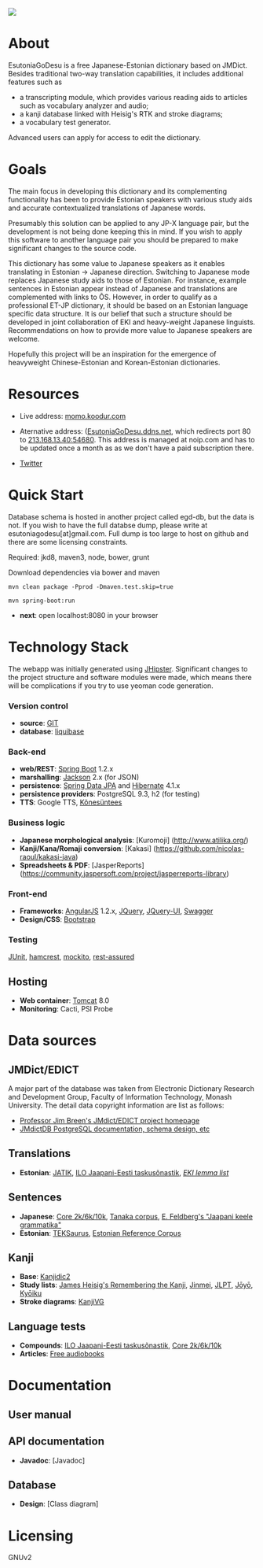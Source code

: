 <a href="https://twitter.com/EsutoniaGoDesu"><img src="https://pbs.twimg.com/profile_images/526708451062206464/qbT9Q4hE.png"/></a>

# About
EsutoniaGoDesu is a free Japanese-Estonian dictionary based on JMDict. 
Besides traditional two-way translation capabilities, it includes additional features such as 

- a transcripting module, which provides various reading aids to articles such as vocabulary analyzer and audio;
- a kanji database linked with Heisig's RTK and stroke diagrams;
- a vocabulary test generator.

Advanced users can apply for access to edit the dictionary.

# Goals
The main focus in developing this dictionary and its complementing functionality has been 
to provide Estonian speakers with various study aids and accurate contextualized translations of Japanese words.

Presumably this solution can be applied to any JP-X language pair, but the development is not being done
keeping this in mind. If you wish to apply this software to another language pair you should be prepared
to make significant changes to the source code.


This dictionary has some value to Japanese speakers as it enables translating in Estonian -> Japanese direction.
Switching to Japanese mode replaces Japanese study aids to those of Estonian. For instance, example sentences in Estonian appear instead of Japanese and 
translations are complemented with links to ÕS.
However, in order to qualify as a professional ET-JP dictionary, it should be based on an Estonian language specific data structure.
It is our belief that such a structure should be developed in joint collaboration of EKI and heavy-weight Japanese linguists.
Recommendations on how to provide more value to Japanese speakers are welcome.

Hopefully this project will be an inspiration for the emergence of heavyweight Chinese-Estonian and Korean-Estonian dictionaries.

# Resources
- Live address: <a href="http://momo.koodur.com">momo.koodur.com</a>
- Aternative address: (<a href="http://EsutoniaGoDesu.ddns.net/">EsutoniaGoDesu.ddns.net</a>, which redirects port 80 to
<a href="213.168.13.40:54680">213.168.13.40:54680</a>.
This address is managed at noip.com and has to be updated once a month as as we don't have a paid subscription there.

- <a href="https://twitter.com/EsutoniaGoDesu">Twitter</a>

# Quick Start
Database schema is hosted in another project called egd-db, but the data is not. 
If you wish to have the full databse dump, please write at esutoniagodesu[at]gmail.com.
Full dump is too large to host on github and there are some licensing constraints. 

Required: jkd8, maven3, node, bower, grunt

Download dependencies via bower and maven<br/>
```
mvn clean package -Pprod -Dmaven.test.skip=true
```

```
mvn spring-boot:run
```

- **next**: open localhost:8080 in your browser



# Technology Stack
The webapp was initially generated using [JHipster](http://jhipster.github.io/creating_an_entity.html).
Significant changes to the project structure and software modules were made, which means there will be complications if you try to
use yeoman code generation.

### Version control
- **source**: [GIT](http://git-scm.com/)
- **database**: [liquibase](http://www.liquibase.org/)

### Back-end 
- **web/REST**: [Spring Boot](http://projects.spring.io/spring-boot/) 1.2.x
- **marshalling**: [Jackson](https://github.com/FasterXML/jackson-databind) 2.x (for JSON)
- **persistence**: [Spring Data JPA](http://www.springsource.org/spring-data/jpa) and [Hibernate](http://www.hibernate.org/) 4.1.x
- **persistence providers**: PostgreSQL 9.3, h2 (for testing)
- **TTS**: Google TTS, [Kõnesüntees](http://heli.eki.ee/koduleht/)

### Business logic
- **Japanese morphological analysis**: [Kuromoji] (http://www.atilika.org/)
- **Kanji/Kana/Romaji conversion**: [Kakasi] (https://github.com/nicolas-raoul/kakasi-java)
- **Spreadsheets & PDF**: [JasperReports] (https://community.jaspersoft.com/project/jasperreports-library)

### Front-end
- **Frameworks**: [AngularJS](https://angularjs.org/) 1.2.x, [JQuery](http://jquery.com),
[JQuery-UI](http://jqueryui.com/), [Swagger](https://github.com/swagger-api/swagger-ui)<br/>
- **Design/CSS**: [Bootstrap](http://getbootstrap.com/)

### Testing
[JUnit](http://www.junit.org/),
[hamcrest](http://code.google.com/p/hamcrest/),
[mockito](http://code.google.com/p/mockito/), 
[rest-assured](http://code.google.com/p/rest-assured/) <br/>

## Hosting
- **Web container**: [Tomcat](http://tomcat.apache.org/tomcat-8.0-doc/index.html) 8.0
- **Monitoring**: Cacti, PSI Probe

# Data sources
## JMDict/EDICT
A major part of the database was taken from Electronic Dictionary Research and Development Group,
Faculty of Information Technology, Monash University. The detail data copyright information are list as follows:

- <a href="http://www.edrdg.org/jmdict/edict_doc.html">Professor Jim Breen's JMdict/EDICT project homepage</a>
- <a href="http://edrdg.org/~smg/">JMdictDB PostgreSQL documentation, schema design, etc</a>

## Translations
- **Estonian**: [JATIK](http://web.zone.ee/jatik/),
[ILO Jaapani-Eesti taskusõnastik](https://kirjastus.tea.ee/est/Tootekataloog/sonaraamatud/?productID=1603),
*[EKI lemma list](http://www.eki.ee/tarkvara/wordlist/)*

## Sentences
- **Japanese**: [Core 2k/6k/10k](https://ankiweb.net/shared/decks/japanese),
[Tanaka corpus](http://www.edrdg.org/wiki/index.php/Tanaka_Corpus),
[E. Feldberg's "Jaapani keele grammatika"](http://www.rahvaraamat.ee/p/jaapani-keele-grammatika/25242/et?isbn=9789949170593)
- **Estonian**: [TEKSaurus](http://www.cl.ut.ee/ressursid/teksaurus/index.php?lang=en),
[Estonian Reference Corpus](http://www.cl.ut.ee/korpused/segakorpus/)

## Kanji
- **Base**: [Kanjidic2](http://www.csse.monash.edu.au/~jwb/kanjidic.html)
- **Study lists**: [James Heisig's Remembering the Kanji](http://en.wikipedia.org/wiki/Remembering_the_Kanji_and_Remembering_the_Hanzi),
[Jinmei](http://en.wikipedia.org/wiki/Jinmeiy%C5%8D_kanji),
[JLPT](http://www.jlptstudy.net/),
[Jōyō](http://en.wikipedia.org/wiki/J%C5%8Dy%C5%8D_kanji),
[Kyōiku](http://en.wikipedia.org/wiki/Ky%C5%8Diku_kanji)
- **Stroke diagrams**: [KanjiVG](http://kanjivg.tagaini.net/)

## Language tests
- **Compounds**: 
[ILO Jaapani-Eesti taskusõnastik](https://kirjastus.tea.ee/est/Tootekataloog/sonaraamatud/?productID=1603),
[Core 2k/6k/10k](https://ankiweb.net/shared/decks/japanese)
- **Articles**: [Free audiobooks](http://forum.koohii.com/viewtopic.php?id=804)

# Documentation
## User manual

## API documentation
- **Javadoc**: [Javadoc]

## Database
- **Design**: [Class diagram]

# Licensing
GNUv2